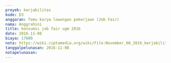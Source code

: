 ```yaml
---
proyek: kerjabilitas
kode: D3
anggaran: Temu karya lowongan pekerjaan (Job Fair)
nama: Anggrahini
title: konsumsi job fair ugm 2016
date: 2016-11-08
biaya: 17600
nota: https://wiki.ciptamedia.org/wiki/File:November_08_2016_kerjabilitas_D3_snack_jobfair_ugm_inok298.jpg
tanggalpelunasan: 2016-11-08
notapelunasan:
---
```

